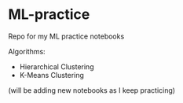 # ML-practice
Repo for my ML practice notebooks

Algorithms:
- Hierarchical Clustering
- K-Means Clustering

(will be adding new notebooks as I keep practicing)
